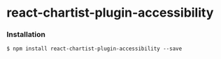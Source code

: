 # react-chartist-plugin-accessibility

### Installation

```
$ npm install react-chartist-plugin-accessibility --save
```
